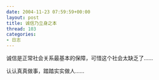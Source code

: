 ```yaml
---
date: 2004-11-23 07:59:59+00:00
layout: post
title: 诚信乃立身之本
thread: 103
categories:
- 日志
---
```


诚信是正常社会关系最基本的保障，可惜这个社会太缺乏了……

认认真真做事，踏踏实实做人……

